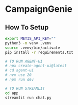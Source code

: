 # CampaignGenie

## How To Setup

```bash
export METIS_API_KEY=""
python3 -m venv .venv
source .venv/bin/activate
pip install -r requirements.txt
```

```bash
# TO RUN AGENT-UI
# npx create-agent-ui@latest
# cd agent-ui
# nvm use 20
# npm run dev
```

```bash
# TO RUN STREAMLIT
cd app
streamlit run chat.py
```